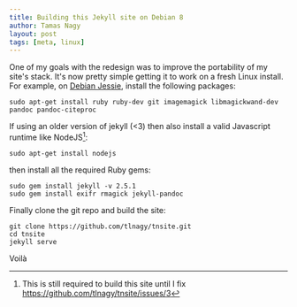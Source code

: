 ```yaml
---
title: Building this Jekyll site on Debian 8
author: Tamas Nagy
layout: post
tags: [meta, linux]
---
```


One of my goals with the redesign was to improve the portability of my
site's stack. It's now pretty simple getting it to work on a fresh Linux
install. For example, on [Debian Jessie](https://debian.org), install the
following packages:

``` 
sudo apt-get install ruby ruby-dev git imagemagick libmagickwand-dev pandoc pandoc-citeproc
```

If using an older version of jekyll (<3) then also install a valid
Javascript runtime like NodeJS[^1]:

```
sudo apt-get install nodejs
```

then install all the required Ruby gems:

```
sudo gem install jekyll -v 2.5.1
sudo gem install exifr rmagick jekyll-pandoc
```

Finally clone the git repo and build the site:

```
git clone https://github.com/tlnagy/tnsite.git
cd tnsite
jekyll serve
```

Voilà

[^1]: This is still required to build this site until I fix
<https://github.com/tlnagy/tnsite/issues/3>
